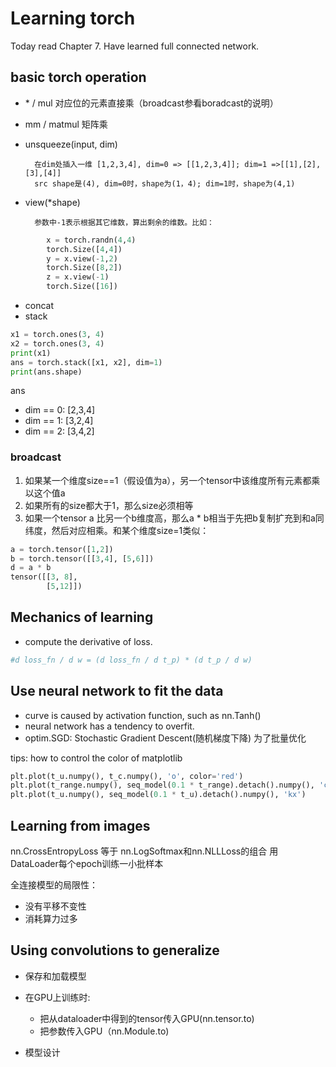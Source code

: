 Learning torch
==============

Today read Chapter 7. Have learned full connected network.

## basic torch operation
- \* / mul 对应位的元素直接乘（broadcast参看boradcast的说明）
- mm / matmul 矩阵乘
- unsqueeze(input, dim) 
        
        在dim处插入一维 [1,2,3,4], dim=0 => [[1,2,3,4]]; dim=1 =>[[1],[2],[3],[4]]
        src shape是(4), dim=0时，shape为(1，4); dim=1时，shape为(4,1)
- view(*shape)

        参数中-1表示根据其它维数，算出剩余的维数。比如：
        
```python
        x = torch.randn(4,4)
        torch.Size([4,4])
        y = x.view(-1,2)
        torch.Size([8,2])
        z = x.view(-1)
        torch.Size([16])
```

- concat
- stack

```python
x1 = torch.ones(3, 4)
x2 = torch.ones(3, 4)
print(x1)
ans = torch.stack([x1, x2], dim=1)
print(ans.shape)
```

ans
- dim == 0: [2,3,4]
- dim == 1: [3,2,4]
- dim == 2: [3,4,2]

### broadcast
1. 如果某一个维度size==1（假设值为a），另一个tensor中该维度所有元素都乘以这个值a
2. 如果所有的size都大于1，那么size必须相等
3. 如果一个tensor a 比另一个b维度高，那么a * b相当于先把b复制扩充到和a同纬度，然后对应相乘。和某个维度size=1类似：

```python
a = torch.tensor([1,2])
b = torch.tensor([[3,4], [5,6]])
d = a * b
tensor([[3, 8],
        [5,12]])
```

## Mechanics of learning
- compute the derivative of loss.

```python
#d loss_fn / d w = (d loss_fn / d t_p) * (d t_p / d w)
```

## Use neural network to fit the data
- curve is caused by activation function, such as nn.Tanh()
- neural network has a tendency to overfit.
- optim.SGD: Stochastic Gradient Descent(随机梯度下降) 为了批量优化

tips:
how to control the color of matplotlib
```python
plt.plot(t_u.numpy(), t_c.numpy(), 'o', color='red')
plt.plot(t_range.numpy(), seq_model(0.1 * t_range).detach().numpy(), 'c-')
plt.plot(t_u.numpy(), seq_model(0.1 * t_u).detach().numpy(), 'kx')
```

## Learning from images
nn.CrossEntropyLoss 等于 nn.LogSoftmax和nn.NLLLoss的组合
用DataLoader每个epoch训练一小批样本


全连接模型的局限性：
- 没有平移不变性
- 消耗算力过多

## Using convolutions to generalize
- 保存和加载模型
- 在GPU上训练时:
     - 把从dataloader中得到的tensor传入GPU(nn.tensor.to) 
     - 把参数传入GPU（nn.Module.to)
        
- 模型设计


